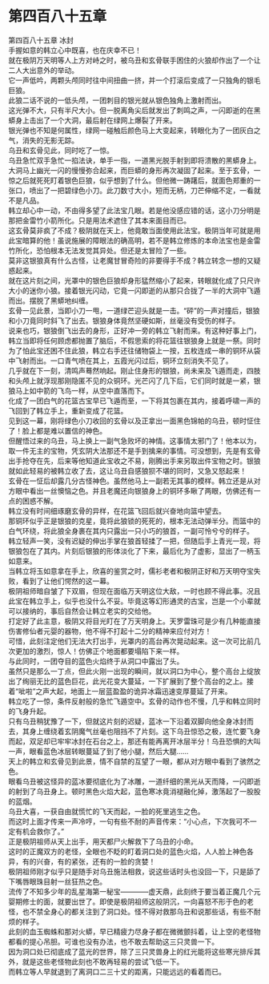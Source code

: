 # 第四百八十五章

第四百八十五章 冰封\
手握如意的韩立心中既喜，也在庆幸不已！\
就在极阴万天明等人上方对峙之时，被乌丑和玄骨联手困住的火狼却作出了一个让二人大出意外的举动。\
它一声低吟，两颗头颅同时往中间扭曲一挤，并一个打滚后变成了一只独角的银毛巨狼。\
此狼二话不说的一低头颅，一团刺目的银光就从银色独角上激射而出。\
这光弹不大，只有半尺大小。但一脱离角尖后就发出了刺鸣之声，一闪即逝的在黑蟒身上击出了一个大洞，最后射在绿网上爆裂了开来。\
银光弹也不知是何属性，绿网一碰触后颜色马上大变起来，转眼化为了一团灰白之气，消失的无影无踪。\
乌丑和玄骨见此，同时吃了一惊。\
乌丑急忙双手急忙一掐法诀，单手一指，一道黑光脱手射到即将溃散的黑蟒身上。大洞马上幽光一闪的慢慢弥合起来，而巨蟒的身形再次凝固了起来。至于玄骨，一惊之后就死死盯着银色巨狼，似乎想到了什么。但他微一踌躇后，就面色郑重的一张口，喷出了一把碧绿色小刀。此刀数寸大小，短而无柄，刀芒伸缩不定，一看就不是凡品。\
韩立却心中一动，不由得多望了此法宝几眼。若是他没感应错的话，这小刀分明是那把金雷竹小箭所化。只是用法术遮住了其本来面目而已。\
这玄骨莫非疯了不成？极阴就在天上，他竟敢当面使用此法宝。极阴当年可就是用此宝暗算的他！虽说施展的障眼法的确高明，若不是韩立修炼的本命法宝也是金雷竹所化，恐怕根本无法发觉其异处。但还是太冒险了一些。\
莫非这银狼真有什么古怪，让老魔甘冒奇险的非要得手不成？韩立转念一想的又疑惑起来。\
就在这片刻之间，光罩中的银色巨狼却身形猛然缩小了起来，转眼就化成了只尺许大小的迷你小狼。接着银光闪动，它竟一闪即逝的从那只合拢了一半的大洞中飞遁而出。摆脱了黑蟒地纠缠。\
玄骨一见此景，当即小刀一甩，一道绿芒迎头就是一击。“砰”的一声对撞后，银狼和小刀竟同时斜飞了出去。银狼身体竟然坚硬如斯，丝毫没有受伤的样子。\
说来也巧，银狼倒飞出去的身形，正好冲一旁的韩立飞射而来。有这种好事上门，韩立当即将任何顾虑都抛置了脑后，不假思索的将花篮往银狼身上就是一祭。同时为了怕此宝还困不住此狼，韩立右手还往储物袋上一按，五枚连成一串的铜环从袋中飞射而出。一口青气喷在其上，五霞光闪过后，铜环立刻消失不见了。\
几乎就在下一刻，清鸣声蓦然响起。刚止住身形的银狼，尚未来及飞遁而走，四肢和头颅上就浮现那刚隐匿不见的众铜环。光芒闪了几下后，它们同时就是一紧，银狼马上如中箭的飞鸟一样，从空中直落而下。\
化成了一团白气的花篮古宝早已飞遁而至，一下将其包裹在其内，接着呼啸一声的飞回到了韩立手上，重新变成了花篮。\
见到这一幕，刚将绿色小刀收回的玄骨以及正拿出一面黑色锦帕的乌丑，顿时怔住了！脸上都是难以置信的神色。\
但醒悟过来的乌丑，马上换上一副气急败坏的神情。这事情太邪门了！他本以为，取一件无主的宝物，凭玄阴大法那还不是手到擒来的事情。可没想到，先是有玄骨出手抢夺在先，后来等他知道此宝收之不易，刚腾出手来另取出件宝物之时。银狼就如此轻易的被韩立收了去，这让乌丑自感狼狈不堪的同时，又急又怒起来！\
玄骨在一怔后却露几分古怪神色。虽然他马上一副若无其事的模样。韩立还是从对方眼中看出一丝懊恼之色。并且老魔还向银狼身上的铜环多瞅了两眼，仿佛还有一点的困惑不解。\
韩立没有时间细琢磨玄骨的异样，在花篮飞回后就兴奋地向篮中望去。\
那铜环似乎正是银狼的克星，竟将此狼锁的死死的，根本无法动弹半分。而篮中的白气环绕，将此狼全身裹在其内只露出一只小巧的狼首，一副可怜兮兮的样子。\
韩立轻声一笑，没有迟疑的伸出手掌在狼首轻揉了一把，但随后手上青光一现，将银狼包在了其内。片刻后银狼的形体淡化了下来，最后化为了虚影，显出了一柄玉如意来。\
当韩立将玉如意拿在手上，欣喜的鉴赏之时，儒衫老者和极阴正好和万天明夺宝失败，看到了让他们愕然的这一幕。\
极阴祖师暗自皱了下双眉，但现在面临万天明这位大敌，一时也顾不得此事。况且此宝在韩立手上，似乎也没什么不妥。毕竟这等幻形通灵的古宝，岂是一个小辈就可以接纳的，事后自然会让韩立老实的交给他。\
打定好了此主意，极阴又将目光盯在了万天明身上。天罗雷珠可是少有几种能直接伤害修仙者元婴的器物，他不得不打起十二分的精神来应付对方！\
可惜，此刻注定他们无法大打出手，光罩内的高台再次晃动起来。这一次可比前几次更加的激烈，惊人！仿佛正个地面都要塌陷下来一样。\
与此同时，一团夺目的蓝色火焰终于从洞口中露出了头。\
虽然只是那么一丁点，但此火刚一出现的瞬间，就以洞口为中心，整个高台上绽放出了绚丽无比的蓝色巨花，此光花变大蔓延，一下扩展到了整个高台的之上。接着“呲啦”之声大起，地面上一层蓝盈盈的诡异冰霜迅速变厚蔓延了开来。\
韩立吃了一惊，条件反射般的急忙飞遁空中。玄骨的动作也不慢，几乎和韩立同时的飞身升起。\
只有乌丑稍犹豫了一下，但就这片刻的迟疑，蓝冰一下沿着双脚向他全身冰封而去，其身上缠绕着玄阴魔气丝毫也阻挡不了片刻。这下乌丑惊恐之极，连忙要飞身而起，双足却已牢牢冰封在石台之上，那还有能再离开冰层半分！乌丑恐惧的大叫一声，眼看蓝色冰层转眼蔓延了到了他小腿，然后大腿……\
天上的韩立和玄骨见到此景，情不自禁的互望了一眼，都从对方眼中看到了骇然之色。\
眼看乌丑被这怪异的蓝冰要彻底化为了冰雕，一道纤细的黑光从天而降，一闪即逝的射到了乌丑身上。顿时黑色火焰大起，蓝色寒冰竟消褪融化掉，激荡起了一股股的蓝烟。\
乌丑大喜，一获自由就慌忙的飞天而起，一脸的死里逃生之色。\
而这时上面才传来一声冷哼，一句有些不耐的声音传来：“小心点，下次我可不一定有机会救你了。”\
正是极阴祖师从天上出手，用天都尸火解救下了乌丑的小命。\
这时的正魔双方的老怪，全眼也不眨的盯着洞口处的蓝色火焰，人人脸上神色各异，有的兴奋，有的紧张，还有的一脸的贪婪！\
极阴祖师刚才似乎只是随手对乌丑施法相救，说这些话时头也没回一下，只是舔了下嘴唇眼珠目射一丝狂热之色。\
流传了不知多少年的乱星海第一秘宝————虚天鼎，此刻终于要当着正魔几个元婴期修士的面，就要出世了。即使是极阴祖师这般阴沉，一向喜怒不形于色的老怪，也不禁全身心的都关注到了洞口处。怪不得对救那乌丑和说那些话，有些不耐烦的样子。\
此刻的血玉蜘蛛和那对火蟒，早已精疲力尽身子都在微微颤抖着，让上空的老怪物都看的提心吊胆。可谁也没有办法，也不敢去帮助这三只灵兽一下。\
因为洞口处已彻底成了蓝光的世界，除了三只灵兽身上的红光能将这些寒光排斥其外，就是这些老怪物此刻也不敢再轻易的尝试飞低一下。\
而韩立等人早就退到了离洞口二三十丈的距离，只能远远的看着而已。
